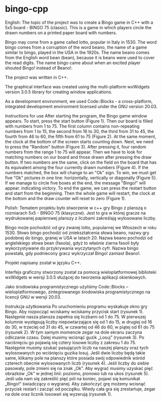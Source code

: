 # bingo-cpp
English:
The topic of the project was to create a Bingo game in C++ with a 5x5 board - BINGO 75 (classic). This is a game in which players circle the drawn numbers on a printed paper board with numbers.

Bingo may come from a game called lotto, popular in Italy in 1530. The word bingo comes from a corruption of the word beano, the name of a game similar to bingo, played in the USA in the 1920s. The name beano comes from the English word bean (bean), because it is beans were used to cover the read digits. The name bingo came about when an excited player shouted Bingo! instead of Beano!.

The project was written in C++.

The graphical interface was created using the multi-platform wxWidgets version 3.0.5 library for creating window applications.

As a development environment, we used Code::Blocks - a cross-platform, integrated development environment licensed under the GNU version 20.03.

Instructions for use After starting the program, the Bingo game window appears. To start, press the start button (Figure 1). Then our board is filled with numbers from 1 to 75. The first column contains non-repeating numbers from 1 to 15, the second from 16 to 30, the third from 31 to 45, the fourth from 46 to 60, the fifth from 61 to 75 (Figure 2). At the same moment, the clock at the bottom of the screen starts counting down. Next, we need to press the "Random" button (Figure 3). After pressing it, four random numbers from the range 1 to 75 will appear. Then we have to look for matching numbers on our board and those drawn after pressing the draw button. If two numbers are the same, click on the field on the board that has its equivalent among the four currently drawn numbers (Figure 4). If the numbers matched, the box will change to an "Ok" sign. To win, we must get five "Ok" pictures in one line: horizontally, vertically or diagonally (Figure 5). If we manage to circle five boxes at the end, the message "Bingo!" will appear. indicating victory. To end the game, we can press the restart button and start from the beginning. Then the whole game will restart, the clock at the bottom and the draw counter will reset to zero (Figure 1).

Polish:
Tematem projektu było stworzenie w c++ gry Bingo z planszą o rozmiarach 5x5 - BINGO 75 (klasyczne).
Jest to gra w której gracze na wydrukowanej papierowej planszy z liczbami zakreślają wylosowane
liczby.

Bingo może pochodzić od gry zwanej lotto, popularnej we Włoszech w roku 1530. Słowo bingo pochodzi
od zniekształcenia słowa beano, nazwy gry podobnej do bingo, granej w USA w latach 20. Nazwa beano
pochodzi od angielskiego słowa bean (fasola), gdyż to właśnie ziarna fasoli były wykorzystywane do
przykrywania wyczytanych cyfr. Nazwa bingo powstała, gdy podniecony gracz wykrzyczał Bingo!
zamiast Beano!.

Projekt napisany został w języku C++.

Interfejs graficzny stworzony został za pomocą wieloplatformowej biblioteki wxWidgets w wersji 3.0.5
służącej do tworzenia aplikacji okienkowych.

Jako środowiska programistycznego użyliśmy Code::Blocks – wieloplatformowego, zintegrowanego środowiska
programistycznego na licencji GNU w wersji 20.03.

Instrukcja użytkowania
Po uruchomieniu programu wyskakuje okno gry Bingo. Aby rozpocząć wciskamy wciskamy przycisk
start (rysunek 1). Następnie nasza plansza zapełnia się liczbami od 1 do 75. W pierwszej kolumnie
występują liczby niepowtarzające się od 1 do 15, w drugiej od 16 do 30, w trzeciej od 31 do 45, w
czwartej od 46 do 60, w piątej od 61 do 75 (rysunek 2). W tym samym momencie zegar na dole ekranu
zaczyna odliczanie czasu. Dalej musimy wcisnąć guzik „Losuj” (rysunek 3). Po naciśnięciu go pojawią
się cztery losowe liczby z zakresu 1 do 75. Następnie musimy szukać pasujących liczb na naszej planszy
oraz tych wylosowanych po wciśnięciu guzika losuj. Jeśli dwie liczby będą takie same, klikamy pole na
planszy które posiada swój odpowiednik wśród czterech obecnie wylosowanych liczb (rysunek 4). Jeśli
liczby do siebie pasowały, pole zmieni się na znak „Ok”. Aby wygrać musimy uzyskać pięć obrazków
„Ok” w jednej linii: poziomo, pionowo lub na ukos (rysunek 5). Jeśli uda nam się zakreślić pięć pól
na koniec, pojawi się komunikat „Bingo!” świadczący o wygranej. Aby zakończyć grę możemy wcisnąć
przycisk restart i zacząć od początku. Wtedy cała gra się zrestartuje, zegar na dole oraz licznik losowań
się wyzerują (rysunek 1).

